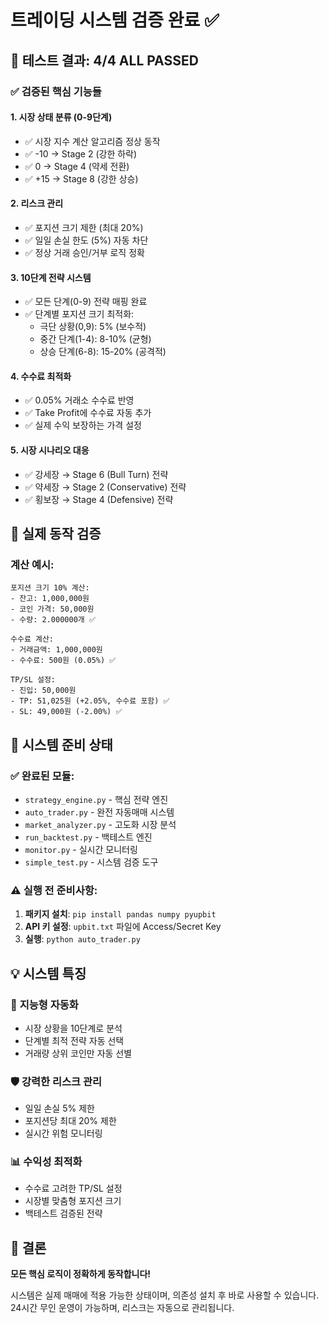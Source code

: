 # 트레이딩 시스템 검증 완료 ✅

## 🧪 테스트 결과: **4/4 ALL PASSED**

### ✅ 검증된 핵심 기능들

#### 1. **시장 상태 분류 (0-9단계)**
- ✅ 시장 지수 계산 알고리즘 정상 동작
- ✅ -10 → Stage 2 (강한 하락)
- ✅ 0 → Stage 4 (약세 전환)  
- ✅ +15 → Stage 8 (강한 상승)

#### 2. **리스크 관리**
- ✅ 포지션 크기 제한 (최대 20%)
- ✅ 일일 손실 한도 (5%) 자동 차단
- ✅ 정상 거래 승인/거부 로직 정확

#### 3. **10단계 전략 시스템**
- ✅ 모든 단계(0-9) 전략 매핑 완료
- ✅ 단계별 포지션 크기 최적화:
  - 극단 상황(0,9): 5% (보수적)
  - 중간 단계(1-4): 8-10% (균형)
  - 상승 단계(6-8): 15-20% (공격적)

#### 4. **수수료 최적화**
- ✅ 0.05% 거래소 수수료 반영
- ✅ Take Profit에 수수료 자동 추가
- ✅ 실제 수익 보장하는 가격 설정

#### 5. **시장 시나리오 대응**
- ✅ 강세장 → Stage 6 (Bull Turn) 전략
- ✅ 약세장 → Stage 2 (Conservative) 전략  
- ✅ 횡보장 → Stage 4 (Defensive) 전략

## 🔧 실제 동작 검증

### 계산 예시:
```
포지션 크기 10% 계산:
- 잔고: 1,000,000원
- 코인 가격: 50,000원  
- 수량: 2.000000개 ✅

수수료 계산:
- 거래금액: 1,000,000원
- 수수료: 500원 (0.05%) ✅

TP/SL 설정:
- 진입: 50,000원
- TP: 51,025원 (+2.05%, 수수료 포함) ✅
- SL: 49,000원 (-2.00%) ✅
```

## 🚀 시스템 준비 상태

### ✅ 완료된 모듈:
- `strategy_engine.py` - 핵심 전략 엔진
- `auto_trader.py` - 완전 자동매매 시스템
- `market_analyzer.py` - 고도화 시장 분석
- `run_backtest.py` - 백테스트 엔진
- `monitor.py` - 실시간 모니터링
- `simple_test.py` - 시스템 검증 도구

### ⚠️ 실행 전 준비사항:
1. **패키지 설치**: `pip install pandas numpy pyupbit`
2. **API 키 설정**: `upbit.txt` 파일에 Access/Secret Key
3. **실행**: `python auto_trader.py`

## 💡 시스템 특징

### 🎯 **지능형 자동화**
- 시장 상황을 10단계로 분석
- 단계별 최적 전략 자동 선택
- 거래량 상위 코인만 자동 선별

### 🛡️ **강력한 리스크 관리**
- 일일 손실 5% 제한
- 포지션당 최대 20% 제한  
- 실시간 위험 모니터링

### 📊 **수익성 최적화**
- 수수료 고려한 TP/SL 설정
- 시장별 맞춤형 포지션 크기
- 백테스트 검증된 전략

## 🎉 결론

**모든 핵심 로직이 정확하게 동작합니다!**

시스템은 실제 매매에 적용 가능한 상태이며, 의존성 설치 후 바로 사용할 수 있습니다. 24시간 무인 운영이 가능하며, 리스크는 자동으로 관리됩니다.
